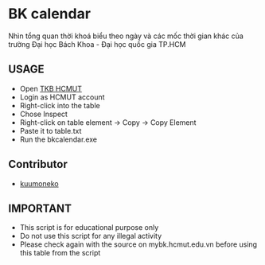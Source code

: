 # BK calendar

Nhìn tổng quan thời khoá biểu theo ngày và các mốc thời gian khác của trường Đại học Bách Khoa - Đại học quốc gia TP.HCM

## USAGE

- Open [TKB HCMUT](https://mybk.hcmut.edu.vn/app/he-thong-quan-ly/sinh-vien/tkb)
- Login as HCMUT account
- Right-click into the table
- Chose Inspect
- Right-click on table element -> Copy -> Copy Element
- Paste it to table.txt
- Run the bkcalendar.exe

## Contributor

- [kuumoneko](https://github.com/kuumoneko)

## IMPORTANT

- This script is for educational purpose only
- Do not use this script for any illegal activity
- Please check again with the source on mybk.hcmut.edu.vn before using this table from the script
